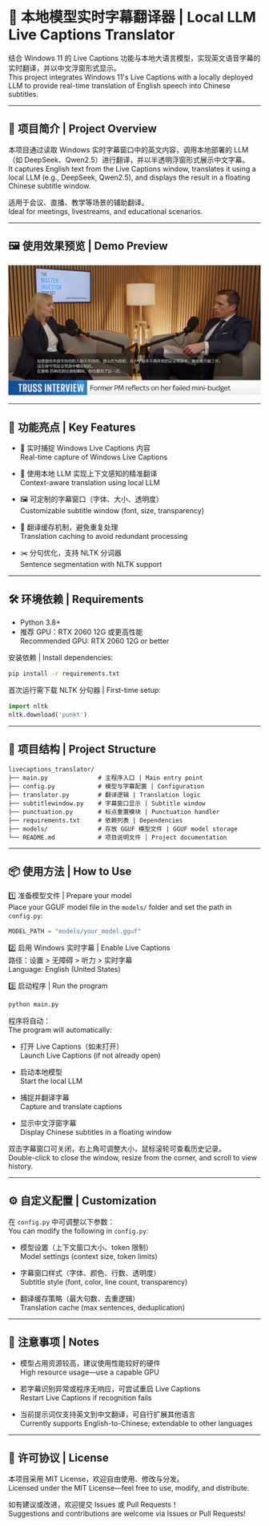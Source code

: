 # 🧠 本地模型实时字幕翻译器 | Local LLM Live Captions Translator

结合 Windows 11 的 Live Captions 功能与本地大语言模型，实现英文语音字幕的实时翻译，并以中文浮窗形式显示。  
This project integrates Windows 11's Live Captions with a locally deployed LLM to provide real-time translation of English speech into Chinese subtitles.

---

## 📌 项目简介 | Project Overview

本项目通过读取 Windows 实时字幕窗口中的英文内容，调用本地部署的 LLM（如 DeepSeek、Qwen2.5）进行翻译，并以半透明浮窗形式展示中文字幕。  
It captures English text from the Live Captions window, translates it using a local LLM (e.g., DeepSeek, Qwen2.5), and displays the result in a floating Chinese subtitle window.

适用于会议、直播、教学等场景的辅助翻译。  
Ideal for meetings, livestreams, and educational scenarios.

---

## 🖼️ 使用效果预览 | Demo Preview

![中文浮窗字幕演示](images/livecaption_demo.png)

---

## 🚀 功能亮点 | Key Features

- 🎯 实时捕捉 Windows Live Captions 内容  
  Real-time capture of Windows Live Captions

- 🧠 使用本地 LLM 实现上下文感知的精准翻译  
  Context-aware translation using local LLM

- 🖼️ 可定制的字幕窗口（字体、大小、透明度）  
  Customizable subtitle window (font, size, transparency)

- 🔁 翻译缓存机制，避免重复处理  
  Translation caching to avoid redundant processing

- ✂️ 分句优化，支持 NLTK 分词器  
  Sentence segmentation with NLTK support

---

## 🛠️ 环境依赖 | Requirements

- Python 3.8+
- 推荐 GPU：RTX 2060 12G 或更高性能  
  Recommended GPU: RTX 2060 12G or better

安装依赖 | Install dependencies:

```bash
pip install -r requirements.txt
```

首次运行需下载 NLTK 分句器 | First-time setup:

```python
import nltk
nltk.download('punkt')
```

---

## 📁 项目结构 | Project Structure

```
livecaptions_translator/
├── main.py              # 主程序入口 | Main entry point
├── config.py            # 模型与字幕配置 | Configuration
├── translator.py        # 翻译逻辑 | Translation logic
├── subtitlewindow.py    # 字幕窗口显示 | Subtitle window
├── punctuation.py       # 标点重置模块 | Punctuation handler
├── requirements.txt     # 依赖列表 | Dependencies
├── models/              # 存放 GGUF 模型文件 | GGUF model storage
└── README.md            # 项目说明文件 | Project documentation
```

---

## 📦 使用方法 | How to Use

1️⃣ 准备模型文件 | Prepare your model  
Place your GGUF model file in the `models/` folder and set the path in `config.py`:

```python
MODEL_PATH = "models/your_model.gguf"
```

2️⃣ 启用 Windows 实时字幕 | Enable Live Captions  
路径：设置 > 无障碍 > 听力 > 实时字幕  
Language: English (United States)

3️⃣ 启动程序 | Run the program

```bash
python main.py
```

程序将自动：  
The program will automatically:

- 打开 Live Captions（如未打开）  
  Launch Live Captions (if not already open)

- 启动本地模型  
  Start the local LLM

- 捕捉并翻译字幕  
  Capture and translate captions

- 显示中文浮窗字幕  
  Display Chinese subtitles in a floating window

双击字幕窗口可关闭，右上角可调整大小，鼠标滚轮可查看历史记录。  
Double-click to close the window, resize from the corner, and scroll to view history.

---

## ⚙️ 自定义配置 | Customization

在 `config.py` 中可调整以下参数：  
You can modify the following in `config.py`:

- 模型设置（上下文窗口大小、token 限制）  
  Model settings (context size, token limits)

- 字幕窗口样式（字体、颜色、行数、透明度）  
  Subtitle style (font, color, line count, transparency)

- 翻译缓存策略（最大句数、去重逻辑）  
  Translation cache (max sentences, deduplication)

---

## 🧩 注意事项 | Notes

- 模型占用资源较高，建议使用性能较好的硬件  
  High resource usage—use a capable GPU

- 若字幕识别异常或程序无响应，可尝试重启 Live Captions  
  Restart Live Captions if recognition fails

- 当前提示词仅支持英文到中文翻译，可自行扩展其他语言  
  Currently supports English-to-Chinese; extendable to other languages

---

## 📜 许可协议 | License

本项目采用 MIT License，欢迎自由使用、修改与分发。  
Licensed under the MIT License—feel free to use, modify, and distribute.

如有建议或改进，欢迎提交 Issues 或 Pull Requests！  
Suggestions and contributions are welcome via Issues or Pull Requests!



